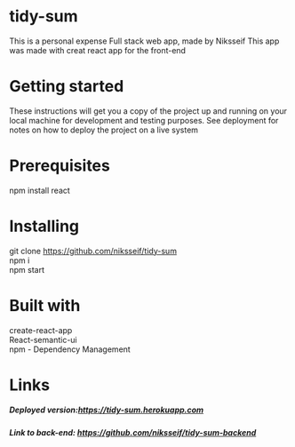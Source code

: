 # tidy-sum
This is a personal expense Full stack web app, made by Niksseif 
This app was made with creat react app for the front-end
# Getting started
These instructions will get you a copy of the project up and running on your local machine for development and testing purposes. See deployment for notes on how to deploy the project on a live system
# Prerequisites
npm install react 
# Installing
git clone https://github.com/niksseif/tidy-sum <br>
npm i <br>
npm start <br>
# Built with
create-react-app <br>
React-semantic-ui <br>
npm - Dependency Management <br>


# Links 
##### Deployed version:https://tidy-sum.herokuapp.com
##### Link to back-end: https://github.com/niksseif/tidy-sum-backend
